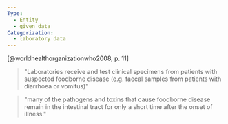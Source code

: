 ```yaml
---
Type:
  - Entity
  - given data
Categorization:
  - laboratory data
---
```

[@worldhealthorganizationwho2008, p. 11]

>  "Laboratories receive and test clinical specimens from patients with suspected foodborne disease (e.g. faecal samples from patients with diarrhoea or vomitus)"

> "many of the pathogens and toxins that cause foodborne disease remain in the intestinal tract for only a short time after the onset of illness." 


